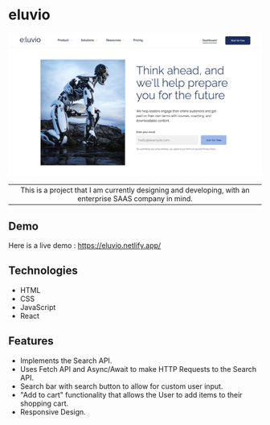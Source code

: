 # eluvio

![Alt text](public/eluvio-homepage.png)

<table>
<tr>
<td align="center">
  This is a project that I am currently designing and developing, with an enterprise SAAS company in mind. 
</td>
</tr>
</table>

## Demo

Here is a live demo : https://eluvio.netlify.app/

## Technologies

- HTML
- CSS
- JavaScript
- React

## Features

- Implements the Search API.
- Uses Fetch API and Async/Await to make HTTP Requests to the Search API.
- Search bar with search button to allow for custom user input.
- "Add to cart" functionality that allows the User to add items to their shopping cart.
- Responsive Design.
